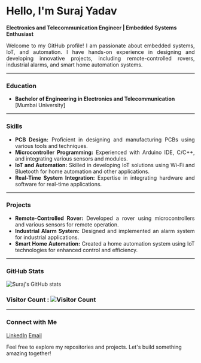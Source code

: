 # Hello, I'm Suraj Yadav

**Electronics and Telecommunication Engineer | Embedded Systems Enthusiast**
<div align="justify"> 
Welcome to my GitHub profile! I am passionate about embedded systems, IoT, and automation. 
I have hands-on experience in designing and developing innovative projects, including remote-controlled rovers, 
industrial alarms, and smart home automation systems.
</div>

----

### Education
- **Bachelor of Engineering in Electronics and Telecommunication**   [Mumbai University]
----
<div align="justify"> 
  
### Skills
- **PCB Design:** Proficient in designing and manufacturing PCBs using various tools and techniques.
- **Microcontroller Programming:** Experienced with Arduino IDE, C/C++, and integrating various sensors and modules.
- **IoT and Automation:** Skilled in developing IoT solutions using Wi-Fi and Bluetooth for home automation and other applications.
- **Real-Time System Integration:** Expertise in integrating hardware and software for real-time applications.
</div>

----
<div align="justify"> 

### Projects
- **Remote-Controlled Rover:** Developed a rover using microcontrollers and various sensors for remote operation.
- **Industrial Alarm System:** Designed and implemented an alarm system for industrial applications.
- **Smart Home Automation:** Created a home automation system using IoT technologies for enhanced control and efficiency.
</div>

----
### GitHub Stats
![Suraj's GitHub stats](https://github-readme-stats.vercel.app/api?username=Suraj2930&show_icons=true&theme=shadow_blue)

### Visitor Count  : ![Visitor Count](https://komarev.com/ghpvc/?username=Suraj2930&color=blue) 
---
### Connect with Me
[LinkedIn](https://www.linkedin.com/in/suraj-yadav-63b17522b/) [Email](mailto:surajya2123@gmail.com)

Feel free to explore my repositories and projects. 
Let's build something amazing together!

